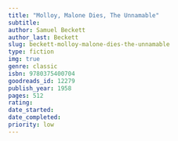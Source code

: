 ```yaml
---
title: "Molloy, Malone Dies, The Unnamable"
subtitle: 
author: Samuel Beckett
author_last: Beckett
slug: beckett-molloy-malone-dies-the-unnamable
type: fiction
img: true
genre: classic
isbn: 9780375400704
goodreads_id: 12279
publish_year: 1958
pages: 512
rating: 
date_started:
date_completed:
priority: low
---
```

